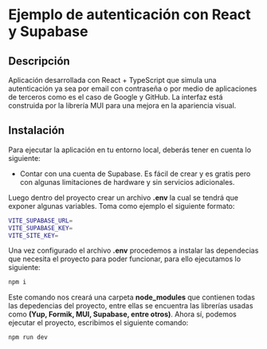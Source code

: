 # Ejemplo de autenticación con React y Supabase

## Descripción

Aplicación desarrollada con React + TypeScript que simula una autenticación ya sea por email con contraseña o por medio de aplicaciones de terceros como es el caso de Google y GitHub. La interfaz está construida por la librería MUI para una mejora en la apariencia visual.

## Instalación

Para ejecutar la aplicación en tu entorno local, deberás tener en cuenta lo siguiente:

- Contar con una cuenta de Supabase. Es fácil de crear y es gratis pero con algunas limitaciones de hardware y sin servicios adicionales.

Luego dentro del proyecto crear un archivo **.env** la cual se tendrá que exponer algunas variables. Toma como ejemplo el siguiente formato:

```bash
VITE_SUPABASE_URL=
VITE_SUPABASE_KEY=
VITE_SITE_KEY=
```

Una vez configurado el archivo **.env** procedemos a instalar las dependecias que necesita el proyecto para poder funcionar, para ello ejecutamos lo siguiente:

```bash
npm i
```

Este comando nos creará una carpeta **node_modules** que contienen todas las depedencias del proyecto, entre ellas se encuentra las librerías usadas como **(Yup, Formik, MUI, Supabase, entre otros)**. Ahora sí, podemos ejecutar el proyecto, escribimos el siguiente comando:

```bash
npm run dev
```
